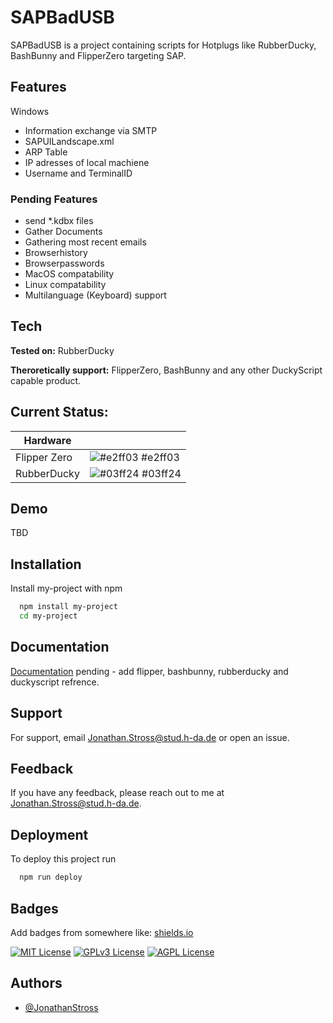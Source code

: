 
# SAPBadUSB

SAPBadUSB is a project containing scripts for Hotplugs like RubberDucky, BashBunny and FlipperZero targeting SAP.




## Features

Windows
- Information exchange via SMTP
- SAPUILandscape.xml
- ARP Table
- IP adresses of local machiene
- Username and TerminalID

### Pending Features
- send *.kdbx files
- Gather Documents
- Gathering most recent emails
- Browserhistory
- Browserpasswords
- MacOS compatability
- Linux compatability
- Multilanguage (Keyboard) support


## Tech

**Tested on:** RubberDucky

**Theroretically support:** FlipperZero, BashBunny and any other DuckyScript capable product.

## Current Status:

| Hardware             |                                                                 |
| ----------------- | ------------------------------------------------------------------ |
| Flipper Zero | ![#e2ff03](https://via.placeholder.com/10/e2ff03?text=+) #e2ff03 |
| RubberDucky | ![#03ff24](https://via.placeholder.com/10/03ff24?text=+) #03ff24 |

## Demo

TBD

## Installation

Install my-project with npm

```bash
  npm install my-project
  cd my-project
```
    
## Documentation

[Documentation](https://linktodocumentation)
pending - add flipper, bashbunny, rubberducky and duckyscript refrence.


## Support

For support, email Jonathan.Stross@stud.h-da.de or open an issue.


## Feedback

If you have any feedback, please reach out to me at Jonathan.Stross@stud.h-da.de.


## Deployment

To deploy this project run

```bash
  npm run deploy
```


## Badges

Add badges from somewhere like: [shields.io](https://shields.io/)

[![MIT License](https://img.shields.io/badge/License-MIT-green.svg)](https://choosealicense.com/licenses/mit/)
[![GPLv3 License](https://img.shields.io/badge/License-GPL%20v3-yellow.svg)](https://opensource.org/licenses/)
[![AGPL License](https://img.shields.io/badge/license-AGPL-blue.svg)](http://www.gnu.org/licenses/agpl-3.0)


## Authors

- [@JonathanStross](https://github.com/JonathanStross)

